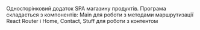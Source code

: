 Односторінковий додаток SPA магазину продуктів. Програма складається з компонентів: Main для роботи з методами маршрутизації React Router і Home, Contact, Stuff для роботи з контентом
